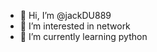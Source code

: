 - 👋 Hi, I’m @jackDU889
- 👀 I’m interested in network
- 🌱 I’m currently learning python

<!---
jackDU889/jackDU889 is a ✨ special ✨ repository because its `README.md` (this file) appears on your GitHub profile.
You can click the Preview link to take a look at your changes.
--->
